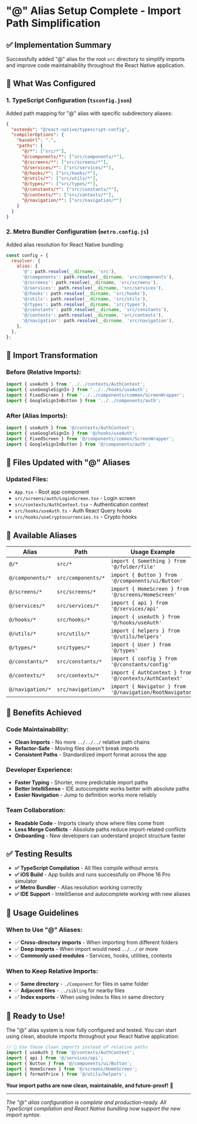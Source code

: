 # "@" Alias Setup Complete - Import Path Simplification

## ✅ Implementation Summary

Successfully added "@" alias for the root `src` directory to simplify imports and improve code maintainability throughout the React Native application.

## 🚀 What Was Configured

### **1. TypeScript Configuration** (`tsconfig.json`)

Added path mapping for "@" alias with specific subdirectory aliases:

```json
{
  "extends": "@react-native/typescript-config",
  "compilerOptions": {
    "baseUrl": ".",
    "paths": {
      "@/*": ["src/*"],
      "@/components/*": ["src/components/*"],
      "@/screens/*": ["src/screens/*"],
      "@/services/*": ["src/services/*"],
      "@/hooks/*": ["src/hooks/*"],
      "@/utils/*": ["src/utils/*"],
      "@/types/*": ["src/types/*"],
      "@/constants/*": ["src/constants/*"],
      "@/contexts/*": ["src/contexts/*"],
      "@/navigation/*": ["src/navigation/*"]
    }
  }
}
```

### **2. Metro Bundler Configuration** (`metro.config.js`)

Added alias resolution for React Native bundling:

```javascript
const config = {
  resolver: {
    alias: {
      '@': path.resolve(__dirname, 'src'),
      '@/components': path.resolve(__dirname, 'src/components'),
      '@/screens': path.resolve(__dirname, 'src/screens'),
      '@/services': path.resolve(__dirname, 'src/services'),
      '@/hooks': path.resolve(__dirname, 'src/hooks'),
      '@/utils': path.resolve(__dirname, 'src/utils'),
      '@/types': path.resolve(__dirname, 'src/types'),
      '@/constants': path.resolve(__dirname, 'src/constants'),
      '@/contexts': path.resolve(__dirname, 'src/contexts'),
      '@/navigation': path.resolve(__dirname, 'src/navigation'),
    },
  },
};
```

## 🔄 Import Transformation

### **Before (Relative Imports):**
```typescript
import { useAuth } from '../../contexts/AuthContext';
import { useGoogleSignIn } from '../../hooks/useAuth';
import { FixedScreen } from '../../components/common/ScreenWrapper';
import { GoogleSignInButton } from '../../components/auth';
```

### **After (Alias Imports):**
```typescript
import { useAuth } from '@/contexts/AuthContext';
import { useGoogleSignIn } from '@/hooks/useAuth';
import { FixedScreen } from '@/components/common/ScreenWrapper';
import { GoogleSignInButton } from '@/components/auth';
```

## 📁 Files Updated with "@" Aliases

### **Updated Files:**
- `App.tsx` - Root app component
- `src/screens/auth/LoginScreen.tsx` - Login screen
- `src/contexts/AuthContext.tsx` - Authentication context
- `src/hooks/useAuth.ts` - Auth React Query hooks
- `src/hooks/useCryptocurrencies.ts` - Crypto hooks

## 🎯 Available Aliases

| Alias | Path | Usage Example |
|-------|------|---------------|
| `@/*` | `src/*` | `import { Something } from '@/folder/file'` |
| `@/components/*` | `src/components/*` | `import { Button } from '@/components/ui/Button'` |
| `@/screens/*` | `src/screens/*` | `import { HomeScreen } from '@/screens/HomeScreen'` |
| `@/services/*` | `src/services/*` | `import { api } from '@/services/api'` |
| `@/hooks/*` | `src/hooks/*` | `import { useAuth } from '@/hooks/useAuth'` |
| `@/utils/*` | `src/utils/*` | `import { helpers } from '@/utils/helpers'` |
| `@/types/*` | `src/types/*` | `import { User } from '@/types'` |
| `@/constants/*` | `src/constants/*` | `import { config } from '@/constants/config'` |
| `@/contexts/*` | `src/contexts/*` | `import { AuthContext } from '@/contexts/AuthContext'` |
| `@/navigation/*` | `src/navigation/*` | `import { Navigator } from '@/navigation/RootNavigator'` |

## 🔧 Benefits Achieved

### **Code Maintainability:**
- **Clean Imports** - No more `../../../` relative path chains
- **Refactor-Safe** - Moving files doesn't break imports
- **Consistent Paths** - Standardized import format across the app

### **Developer Experience:**
- **Faster Typing** - Shorter, more predictable import paths
- **Better IntelliSense** - IDE autocomplete works better with absolute paths
- **Easier Navigation** - Jump to definition works more reliably

### **Team Collaboration:**
- **Readable Code** - Imports clearly show where files come from
- **Less Merge Conflicts** - Absolute paths reduce import-related conflicts
- **Onboarding** - New developers can understand project structure faster

## ✅ Testing Results

- **✅ TypeScript Compilation** - All files compile without errors
- **✅ iOS Build** - App builds and runs successfully on iPhone 16 Pro simulator
- **✅ Metro Bundler** - Alias resolution working correctly
- **✅ IDE Support** - IntelliSense and autocomplete working with new aliases

## 📖 Usage Guidelines

### **When to Use "@" Aliases:**
- ✅ **Cross-directory imports** - When importing from different folders
- ✅ **Deep imports** - When import would need `../../` or more
- ✅ **Commonly used modules** - Services, hooks, utilities, contexts

### **When to Keep Relative Imports:**
- ✅ **Same directory** - `./Component` for files in same folder
- ✅ **Adjacent files** - `../sibling` for nearby files
- ✅ **Index exports** - When using index.ts files in same directory

## 🎉 Ready to Use!

The "@" alias system is now fully configured and tested. You can start using clean, absolute imports throughout your React Native application:

```typescript
// 🎯 Use these clean imports instead of relative paths
import { useAuth } from '@/contexts/AuthContext';
import { api } from '@/services/api';
import { Button } from '@/components/ui/Button';
import { HomeScreen } from '@/screens/HomeScreen';
import { formatPrice } from '@/utils/helpers';
```

**Your import paths are now clean, maintainable, and future-proof!** 🚀

---

*The "@" alias configuration is complete and production-ready. All TypeScript compilation and React Native bundling now support the new import syntax.*